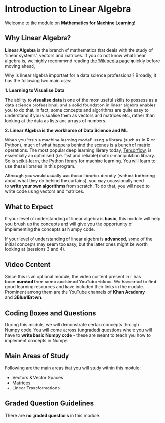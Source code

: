 # Introduction to Linear Algebra

Welcome to the module on **Mathematics for Machine Learning**!

## **Why Linear Algebra?**

**Linear Algebra** is the branch of mathematics that deals with the study of 'linear systems', vectors and matrices. If you do not know what linear algebra is, we highly recommend reading [the Wikipedia page](https://en.wikipedia.org/wiki/Linear_algebra) quickly before moving ahead[.](https://en.wikipedia.org/wiki/Linear_algebra)

Why is linear algebra important for a data science professional? Broadly, it has the following two main uses:

**1. Learning to Visualise Data**

The ability to **visualise data** is one of the most useful skills to possess as a data science professional, and a solid foundation in linear algebra enables you to do that. In fact, some concepts and algorithms are quite easy to understand if you visualise them as vectors and matrices etc., rather than looking at the data as lists and arrays of numbers. 

**2. Linear Algebra is the workhorse of Data Science and ML**

When you 'train a machine learning model' using a library (such as in R or Python), much of what happens behind the scenes is a bunch of matrix operations. The most popular deep learning library today, [Tensorflow](https://www.tensorflow.org/), is essentially an optimised (i.e. fast and reliable) matrix-manipulation library. So is [scikit-learn](https://en.wikipedia.org/wiki/Scikit-learn), the Python library for machine learning. You will learn to use these libraries in this program.

Although you would usually use these libraries directly (without bothering about what they do behind the curtains), you may ocassionally need to **write your own algorithms** from scratch. To do that, you will need to write code using vectors and matrices. 

## **What to Expect**

If your level of understanding of linear algebra is **basic**, this module will help you brush up the concepts and will give you the opportunity of implementing the concepts as Numpy code. 

If your level of understanding of linear algebra is **advanced**, some of the initial concepts may seem too easy, but the latter ones might be worth looking at (sessions 3 and 4). 

## **Video Content**

Since this is an optional module, the video content present in it has been **curated** from some acclaimed YouTube videos. We have tried to find good learning resources and have included their links in the module. Prominent among them are the YouTube channels of **Khan Academy** and **3Blue1Brown**.

## **Coding Boxes and Questions**

During this module, we will demonstrate certain concepts through Numpy code. You will come across (ungraded) questions where you will have to **write basic Numpy code** - these are meant to teach you how to implement concepts in Numpy. 

## **Main Areas of Study**

Following are the main areas that you will study within this module:

- Vectors & Vector Spaces
- Matrices
- Linear Transformations

## **Graded Question Guidelines**

There are **no graded questions** in this module.
